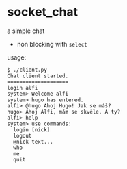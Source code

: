 # socket_chat
a simple chat 
- non blocking with `select`


usage:
```
$ ./client.py 
Chat client started.
====================
login alfi
system> Welcome alfi
system> hugo has entered.
alfi> @hugo Ahoj Hugo! Jak se máš?
hugo> Ahoj Alfi, mám se skvěle. A ty?
alfi> help
system> use commands: 
  login [nick] 
  logout 
  @nick text...  
  who 
  me 
  quit


```
